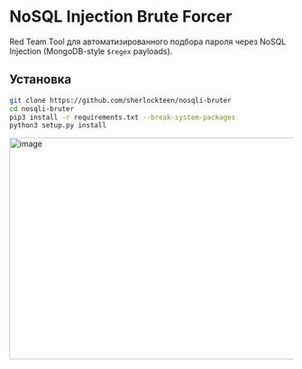 # NoSQL Injection Brute Forcer

Red Team Tool для автоматизированного подбора пароля через NoSQL Injection (MongoDB-style `$regex` payloads).

## Установка

```bash
git clone https://github.com/sherlockteen/nosqli-bruter
cd nosqli-bruter
pip3 install -r requirements.txt --break-system-packages
python3 setup.py install
```
<img width="1329" height="393" alt="image" src="https://github.com/user-attachments/assets/653a3f0b-b4ed-4ed2-8843-cd0a3e2c6958" />

